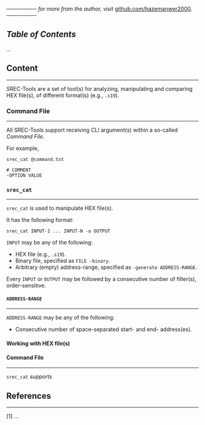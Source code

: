 ──────── *for more from the author, visit* [github.com/hazemanwer2000](https://github.com/hazemanwer2000). ────────
## *Table of Contents*
...
## Content
---
SREC-Tools are a set of tool(s) for analyzing, manipulating and comparing HEX file(s), of different format(s) (e.g., `.s19`).
### Command File
---
All SREC-Tools support receiving CLI argument(s) within a so-called *Command File*.

For example,

```
srec_cat @command.txt
```

```
# COMMENT
-OPTION VALUE
```
### `srec_cat`
---
`srec_cat` is used to manipulate HEX file(s).

It has the following format:

```
srec_cat INPUT-1 ... INPUT-N -o OUTPUT
```

`INPUT` may be any of the following:
* HEX file (e.g., `.s19`).
* Binary file, specified as `FILE -binary`.
* Arbitrary (empty) address-range, specified as `-generate ADDRESS-RANGE`.

Every `INPUT` or `OUTPUT` may be followed by a consecutive number of filter(s), order-sensitive.
#### `ADDRESS-RANGE`
---
`ADDRESS-RANGE` may be any of the following:
* Consecutive number of space-separated start- and end- address(es).
#### Working with HEX file(s)
#### Command File
---
`srec_cat` supports 
## References
---
[1] ...